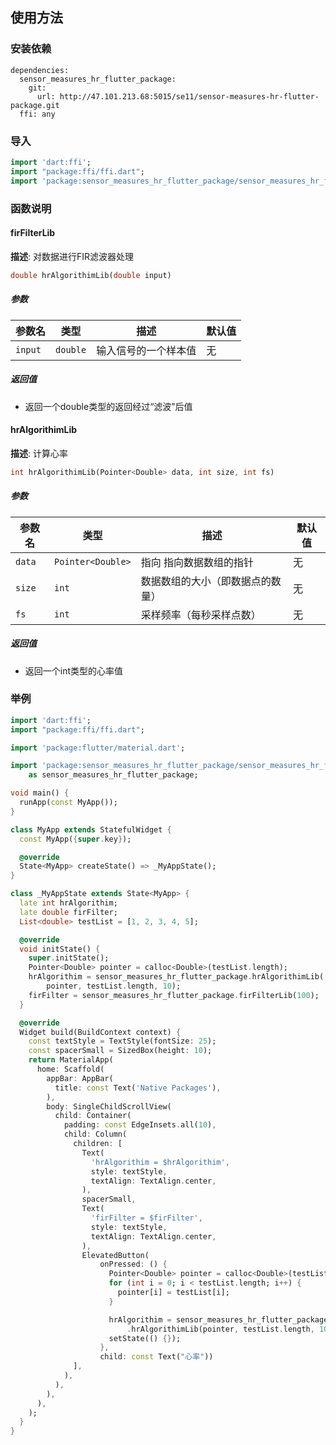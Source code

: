 ## 使用方法
### 安装依赖
  ``` 
  dependencies:
    sensor_measures_hr_flutter_package:
      git:
        url: http://47.101.213.68:5015/se11/sensor-measures-hr-flutter-package.git
    ffi: any
  ```
### 导入
  ```dart
  import 'dart:ffi';
  import "package:ffi/ffi.dart";  
  import 'package:sensor_measures_hr_flutter_package/sensor_measures_hr_flutter_package.dart' as sensor_measures_hr_flutter_package;
  ```
### 函数说明
#### firFilterLib
**描述**: 对数据进行FIR滤波器处理

```dart
double hrAlgorithimLib(double input)
```
##### 参数
| 参数名  | 类型     | 描述                 | 默认值 |
| ------- | -------- | -------------------- | ------ |
| `input` | `double` | 输入信号的一个样本值 | 无     |
 
##### 返回值
- 返回一个double类型的返回经过“滤波”后值


#### hrAlgorithimLib
**描述**: 计算心率
 
```dart
int hrAlgorithimLib(Pointer<Double> data, int size, int fs)
```
##### 参数

| 参数名 | 类型              | 描述                             | 默认值 |
| ------ | ----------------- | -------------------------------- | ------ |
| `data` | `Pointer<Double>` | 指向 指向数据数组的指针          | 无     |
| `size` | `int`             | 数据数组的大小（即数据点的数量） | 无     |
| `fs`   | `int`             | 采样频率（每秒采样点数）         | 无     |

##### 返回值
- 返回一个int类型的心率值

 
### 举例
```dart
import 'dart:ffi';
import "package:ffi/ffi.dart";

import 'package:flutter/material.dart';

import 'package:sensor_measures_hr_flutter_package/sensor_measures_hr_flutter_package.dart'
    as sensor_measures_hr_flutter_package;

void main() {
  runApp(const MyApp());
}

class MyApp extends StatefulWidget {
  const MyApp({super.key});

  @override
  State<MyApp> createState() => _MyAppState();
}

class _MyAppState extends State<MyApp> {
  late int hrAlgorithim;
  late double firFilter;
  List<double> testList = [1, 2, 3, 4, 5];

  @override
  void initState() {
    super.initState();
    Pointer<Double> pointer = calloc<Double>(testList.length);
    hrAlgorithim = sensor_measures_hr_flutter_package.hrAlgorithimLib(
        pointer, testList.length, 10);
    firFilter = sensor_measures_hr_flutter_package.firFilterLib(100);
  }

  @override
  Widget build(BuildContext context) {
    const textStyle = TextStyle(fontSize: 25);
    const spacerSmall = SizedBox(height: 10);
    return MaterialApp(
      home: Scaffold(
        appBar: AppBar(
          title: const Text('Native Packages'),
        ),
        body: SingleChildScrollView(
          child: Container(
            padding: const EdgeInsets.all(10),
            child: Column(
              children: [
                Text(
                  'hrAlgorithim = $hrAlgorithim',
                  style: textStyle,
                  textAlign: TextAlign.center,
                ),
                spacerSmall,
                Text(
                  'firFilter = $firFilter',
                  style: textStyle,
                  textAlign: TextAlign.center,
                ),
                ElevatedButton(
                    onPressed: () {
                      Pointer<Double> pointer = calloc<Double>(testList.length);
                      for (int i = 0; i < testList.length; i++) {
                        pointer[i] = testList[i];
                      }

                      hrAlgorithim = sensor_measures_hr_flutter_package
                          .hrAlgorithimLib(pointer, testList.length, 10);
                      setState(() {});
                    },
                    child: const Text("心率"))
              ],
            ),
          ),
        ),
      ),
    );
  }
}

```